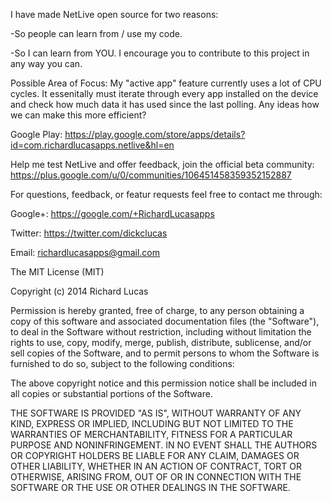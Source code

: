 I have made NetLive open source for two reasons:

-So people can learn from / use my code.

-So I can learn from YOU. I encourage you to contribute to this project in any way you can.

Possible Area of Focus: My "active app" feature currently uses a lot of CPU cycles. It essenitally must iterate through every app installed on the device and check how much data it has used since the last polling. Any ideas how we can make this more efficient?

Google Play:
https://play.google.com/store/apps/details?id=com.richardlucasapps.netlive&hl=en

Help me test NetLive and offer feedback, join the official beta community:
https://plus.google.com/u/0/communities/106451458359352152887

For questions, feedback, or featur requests feel free to contact me through:

Google+: https://google.com/+RichardLucasapps

Twitter: https://twitter.com/dickclucas

Email: richardlucasapps@gmail.com

The MIT License (MIT)

Copyright (c) 2014 Richard Lucas

Permission is hereby granted, free of charge, to any person obtaining a copy of this software and associated documentation files (the "Software"), to deal in the Software without restriction, including without limitation the rights to use, copy, modify, merge, publish, distribute, sublicense, and/or sell copies of the Software, and to permit persons to whom the Software is furnished to do so, subject to the following conditions:

The above copyright notice and this permission notice shall be included in all copies or substantial portions of the Software.

THE SOFTWARE IS PROVIDED "AS IS", WITHOUT WARRANTY OF ANY KIND, EXPRESS OR IMPLIED, INCLUDING BUT NOT LIMITED TO THE WARRANTIES OF MERCHANTABILITY, FITNESS FOR A PARTICULAR PURPOSE AND NONINFRINGEMENT. IN NO EVENT SHALL THE AUTHORS OR COPYRIGHT HOLDERS BE LIABLE FOR ANY CLAIM, DAMAGES OR OTHER LIABILITY, WHETHER IN AN ACTION OF CONTRACT, TORT OR OTHERWISE, ARISING FROM, OUT OF OR IN CONNECTION WITH THE SOFTWARE OR THE USE OR OTHER DEALINGS IN THE SOFTWARE. 

